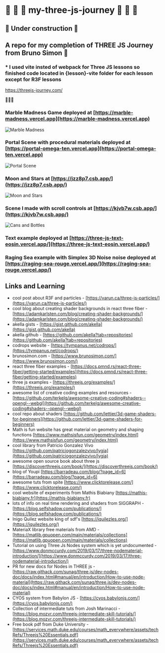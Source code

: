 # 🙉 🍔 🍩 my-three-js-journey 🙉 🍔 🍩

## 🚧 Under construction 🚧

## A repo for my completion of THREE JS Journey from Bruno Simon 🍔

### \* I used vite insted of webpack for Three JS lessons so finished code located in {lesson}-vite folder for each lesson except for R3F lessons

<https://threejs-journey.com/>

🦊🦊🦊

### Marble Madness Game deployed at [https://marble-madness.vercel.app](https://marble-madness.vercel.app)

![Marble Madness](https://github.com/moonraker22/my-three-js-journey/raw/main/53-create-a-game-with-r3f/public/Marble_Maddness.jpg)

### Portal Scene with procedural materials deployed at [https://portal-omega-ten.vercel.app](https://portal-omega-ten.vercel.app)

![Portal Scene](https://github.com/moonraker22/my-three-js-journey/blob/main/38-importing-and-optimizing-the-scene/38-vite/public/resources/portal_readme.jpg?raw=true)

### Moon and Stars at [https://jzz8p7.csb.app/](https://jzz8p7.csb.app/)

![Moon and Stars](https://github.com/moonraker22/my-three-js-journey/raw/main/53-create-a-game-with-r3f/public/moon-stars-960.png?raw=true)

### Scene I made with scroll controls at [https://kjvb7w.csb.app/](https://kjvb7w.csb.app/)

![Cans and Bottles](https://github.com/moonraker22/my-three-js-journey/blob/main/38-importing-and-optimizing-the-scene/38-vite/public/cans-scroll-960.png?raw=true)

### Text example deployed at [https://three-js-text-eosin.vercel.app/](https://three-js-text-eosin.vercel.app/)

### Raging Sea example with Simplex 3D Noise noise deployed at [https://raging-sea-rouge.vercel.app/](https://raging-sea-rouge.vercel.app/)

## Links and Learning

- cool post about R3F and particles - [https://varun.ca/three-js-particles/](https://varun.ca/three-js-particles/)
- cool blog about creating shader backgrounds in react three fiber - [https://adamkarlsten.com/blog/creating-shader-backgrounds/](https://adamkarlsten.com/blog/creating-shader-backgrounds/)
- akella gists - [https://gist.github.com/akella](https://gist.github.com/akella)
- akella github - [https://github.com/akella?tab=repositories](https://github.com/akella?tab=repositories)
- codrops website - [https://tympanus.net/codrops/](https://tympanus.net/codrops/)
- brunosimon.com - [https://www.brunosimon.com/](https://www.brunosimon.com/)
- react three fiber examples - [https://docs.pmnd.rs/react-three-fiber/getting-started/examples](https://docs.pmnd.rs/react-three-fiber/getting-started/examples)
- three js examples - [https://threejs.org/examples/](https://threejs.org/examples/)
- awesome list of creative coding examples and resources - [https://github.com/terkelg/awesome-creative-coding#shaders--opengl--webgl](https://github.com/terkelg/awesome-creative-coding#shaders--opengl--webgl)
- cool repo about shaders [https://github.com/lettier/3d-game-shaders-for-beginners](https://github.com/lettier/3d-game-shaders-for-beginners)
- Math is fun website has great material on geometry and shaping functions [https://www.mathsisfun.com/geometry/index.html](https://www.mathsisfun.com/geometry/index.html)
- cool library from Patricio Gonzalez Vivo [https://github.com/patriciogonzalezvivo/lygia](https://github.com/patriciogonzalezvivo/lygia)
- awesome open source book about three js [https://discoverthreejs.com/book/](https://discoverthreejs.com/book/)
- blog of Youpi [https://barradeau.com/blog/?page_id=6](https://barradeau.com/blog/?page_id=6)
- awesome tuts from spite [https://www.clicktorelease.com/](https://www.clicktorelease.com/)
- cool website of experiments from Mathis Biabiany [https://mathis-biabiany.fr](https://mathis-biabiany.fr)
- lots of info on real time rendering and shaders from SIGGRAPH - [https://blog.selfshadow.com/publications/](https://blog.selfshadow.com/publications/)
- Inigo Quilez website king of sdf's [https://iquilezles.org/](https://iquilezles.org/)
- MateriaX library free materials from AMD - [https://matlib.gpuopen.com/main/materials/collections](https://matlib.gpuopen.com/main/materials/collections)
- Tutorial on using Three Js Nodes system which is yet undocumented - [https://www.donmccurdy.com/2019/03/17/three-nodematerial-introduction/](https://www.donmccurdy.com/2019/03/17/three-nodematerial-introduction/)
- PR for new docs for Nodes in THREE js - [https://raw.githack.com/sunag/three.js/dev-nodes-doc/docs/index.html#manual/en/introduction/How-to-use-node-material](https://raw.githack.com/sunag/three.js/dev-nodes-doc/docs/index.html#manual/en/introduction/How-to-use-node-material)
- CYOS system from Babylon JS - [https://cyos.babylonjs.com/](https://cyos.babylonjs.com/)
- Collection of intermediate tuts from Josh Marinacci - [https://blog.mozvr.com/threejs-intermediate-skill-tutorials/](https://blog.mozvr.com/threejs-intermediate-skill-tutorials/)
- Free book pdf from Duke University - [https://services.math.duke.edu/courses/math_everywhere/assets/techRefs/Threejs%20Essentials.pdf](https://services.math.duke.edu/courses/math_everywhere/assets/techRefs/Threejs%20Essentials.pdf)
